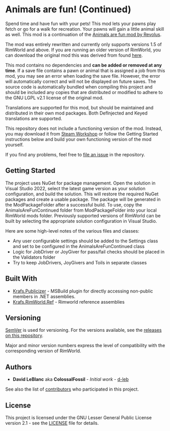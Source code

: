 # Animals are fun! (Continued)

Spend time and have fun with your pets! This mod lets your pawns play fetch or go for a walk for recreation. Your pawns
will gain a little animal skill as well. This mod is a continuation of the
[Animals are fun mod by Revolus](https://steamcommunity.com/sharedfiles/filedetails/?id=2108362126).

The mod was entirely rewritten and currently only supports versions 1.5 of RimWorld and above. If you are running an older
version of RimWorld, you can download the original mod this was derived from found
[here](https://steamcommunity.com/sharedfiles/filedetails/?id=2108362126).

This mod contains no dependencies and **can be added or removed at any time**. If a save file contains a pawn or animal that
is assigned a job from this mod, you may see an error when loading the save file. However, the error will automatically correct
and will not be displayed on future saves. The source code is automatically bundled when compiling this project and should be
included any copies that are distributed or modified to adhere to the GNU LGPL v2.1 license of the original mod.

Translations are supported for this mod, but should be maintained and distributed in their own mod packages. Both DefInjected
and Keyed translations are supported.

This repository does not include a functioning version of the mod. Instead, you may download it from
[Steam Workshop](https://steamcommunity.com/sharedfiles/filedetails/?id=3245454244) or follow the Getting Started
instructions below and build your own functioning version of the mod yourself.

If you find any problems, feel free to [file an issue](https://github.com/ColossalFossilGames/AnimalsAreFunContinued/issues)
in the repository.

## Getting Started

The project uses NuGet for package management. Open the solution in Visual Studio 2022, select the latest game version as your
solution configuration, and build the solution. This will restore the required NuGet packages and create a usable package. The
package will be generated in the ModPackageFolder after a successful build. To use, copy the AnimalsAreFunContinued folder
from ModPackageFolder into your local RimWorld mods folder. Previously supported versions of RimWorld can be built by
selecting the appropriate solution configuration in Visual Studio.

Here are some high-level notes of the various files and classes:

- Any user configurable settings should be added to the Settings class and set to be configured in the AnimalsAreFunContinued class
- Logic for JobDriver or JoyGiver for pass/fail checks should be placed in the Validators folder
- Try to keep JobDrivers, JoyGivers and Toils in separate classes

## Built With

- [Krafs.Publicizer](https://github.com/krafs/Publicizer/) - MSBuild plugin for directly accessing non-public members in .NET assemblies.
- [Krafs.RimWorld.Ref](https://github.com/krafs/RimRef/) - Rimworld reference assemblies

## Versioning

[SemVer](http://semver.org/) is used for versioning. For the versions available, see the
[releases on this repository](https://github.com/ColossalFossilGames/AnimalsAreFunContinued/releases).

Major and minor version numbers express the level of compatibility with the corresponding version of RimWorld.

## Authors

- **David LeBlanc** aka **ColossalFossil** - _Initial work_ - [d-leb](https://github.com/d-leb)

See also the list of [contributors](https://github.com/ColossalFossilGames/AnimalsAreFunContinued/graphs/contributors)
who participated in this project.

## License

This project is licensed under the GNU Lesser General Public License version 2.1 - see the [LICENSE](LICENSE)
file for details.